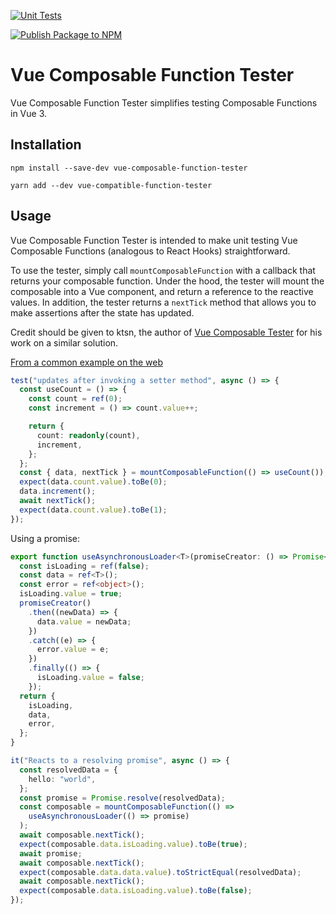 [![Unit Tests](https://github.com/sdstolworthy/vue-composable-tester/actions/workflows/tests.yaml/badge.svg)](https://github.com/sdstolworthy/vue-composable-tester/actions/workflows/tests.yaml)

[![Publish Package to NPM](https://github.com/sdstolworthy/vue-composable-tester/actions/workflows/publish-to-npm.yaml/badge.svg)](https://github.com/sdstolworthy/vue-composable-tester/actions/workflows/publish-to-npm.yaml)

# Vue Composable Function Tester

Vue Composable Function Tester simplifies testing Composable Functions in Vue 3.

## Installation

`npm install --save-dev vue-composable-function-tester`

`yarn add --dev vue-compatible-function-tester`

## Usage

Vue Composable Function Tester is intended to make unit testing Vue Composable Functions
(analogous to React Hooks) straightforward.

To use the tester, simply call `mountComposableFunction` with a callback that returns your composable function.
Under the hood, the tester will mount the composable into a Vue component, and return a reference
to the reactive values. In addition, the tester returns a `nextTick` method that allows you to make assertions after the state has updated.

Credit should be given to ktsn, the author of [Vue Composable Tester](https://github.com/ktsn/vue-composable-tester) for his work on a similar solution.

[From a common example on the web](https://vueschool.io/articles/vuejs-tutorials/what-is-a-vue-js-composable/)
```typescript
test("updates after invoking a setter method", async () => {
  const useCount = () => {
    const count = ref(0);
    const increment = () => count.value++;

    return {
      count: readonly(count),
      increment,
    };
  };
  const { data, nextTick } = mountComposableFunction(() => useCount());
  expect(data.count.value).toBe(0);
  data.increment();
  await nextTick();
  expect(data.count.value).toBe(1);
});
```

Using a promise:
```typescript
export function useAsynchronousLoader<T>(promiseCreator: () => Promise<T>) {
  const isLoading = ref(false);
  const data = ref<T>();
  const error = ref<object>();
  isLoading.value = true;
  promiseCreator()
    .then((newData) => {
      data.value = newData;
    })
    .catch((e) => {
      error.value = e;
    })
    .finally(() => {
      isLoading.value = false;
    });
  return {
    isLoading,
    data,
    error,
  };
}

it("Reacts to a resolving promise", async () => {
  const resolvedData = {
    hello: "world",
  };
  const promise = Promise.resolve(resolvedData);
  const composable = mountComposableFunction(() =>
    useAsynchronousLoader(() => promise)
  );
  await composable.nextTick();
  expect(composable.data.isLoading.value).toBe(true);
  await promise;
  await composable.nextTick();
  expect(composable.data.data.value).toStrictEqual(resolvedData);
  await composable.nextTick();
  expect(composable.data.isLoading.value).toBe(false);
});
```

